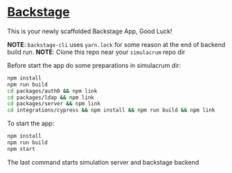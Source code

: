 # [Backstage](https://backstage.io)

This is your newly scaffolded Backstage App, Good Luck!

**NOTE**: `backstage-cli` uses `yarn.lock` for some reason at the end of backend build run.
**NOTE**: Clone this repo near your `simulacrum` repo dir

Before start the app do some preparations in simulacrum dir:

```sh
npm install
npm run build
cd packages/auth0 && npm link
cd packages/ldap && npm link
cd packages/server && npm link
cd integrations/cypress && npm install && npm run build && npm link
```

To start the app:

```sh
npm install
npm run build
npm start
````

The last command starts simulation server and backstage backend
